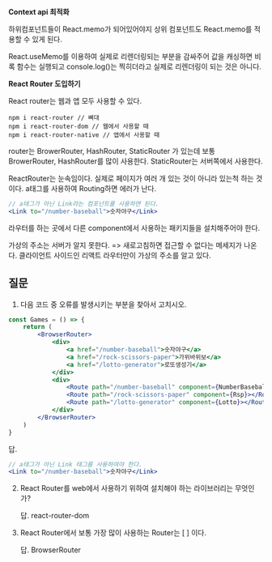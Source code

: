 **Context api 최적화**

하위컴포넌트들이 React.memo가 되어있어야지 상위 컴포넌트도 React.memo를 적용할 수 있게  된다.

React.useMemo를 이용하여 실제로 리렌더링되는 부분을 감싸주어 값을 캐싱하면 비록 함수는 실행되고 console.log()는 찍히더라고 실제로 리렌더링이 되는 것은 아니다.



**React Router 도입하기**

React router는 웹과 앱 모두 사용할 수 있다.

```
npm i react-router // 뼈대
npm i react-router-dom // 웹에서 사용할 때
npm i react-router-native // 앱에서 사용할 때
```



router는 BrowerRouter, HashRouter, StaticRouter 가 있는데 보통 BrowerRouter, HashRouter를 많이 사용한다. StaticRouter는 서버쪽에서 사용한다.

ReactRouter는 눈속임이다. 실제로 페이지가 여러 개 있는 것이 아니라 있는척 하는 것이다. a태그를 사용하여 Routing하면 에러가 난다.

```jsx
// a태그가 아닌 Link라는 컴포넌트를 사용하면 된다.
<Link to="/number-baseball">숫자야구</Link> 
```

라우터를 하는 곳에서 다른 component에서 사용하는 패키지들을 설치해주어야 한다.

가상의 주소는 서버가 알지 못한다. => 새로고침하면 접근할 수 없다는 메세지가 나온다. 클라이언트 사이드인 리액트 라우터만이 가상의 주소를 알고 있다.



## 질문

1. 다음 코드 중 오류를 발생시키는 부분을 찾아서 고치시오.

```jsx
const Games = () => {
    return (
    	<BrowserRouter>
        	<div>
            	<a href="/number-baseball">숫자야구</a>
                <a href="/rock-scissors-paper">가위바위보</a>
                <a href="/lotto-generator">로또생성기</a>
            </div>
            <div>
            	<Route path="/number-baseball" component={NumberBaseball}></Route>
                <Route path="/rock-scissors-paper" component={Rsp}></Route>
                <Route path="/lotto-generator" component={Lotto}></Route>
            </div>
        </BrowserRouter>
    )
}
```

답.

```jsx
// a태그가 아닌 Link 태그를 사용하여야 한다.
<Link to="/number-baseball">숫자야구</Link> 
```

2. React Router를 web에서 사용하기 위하여 설치해야 하는 라이브러리는 무엇인가?

   답. react-router-dom

3. React Router에서 보통 가장 많이 사용하는 Router는 [  ] 이다.

   답. BrowserRouter